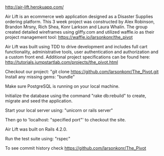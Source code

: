 http://air-lift.herokuapp.com/


Air Lift is an ecommerce web application designed as a
Disaster Supplies ordering platform.  This 3 week project was
constructed by Alex Robinson, Brandon Mrsny, Rich Shea, Konr Larkson
and Laura Whalin.  The group created detailed wireframes using
gliffy.com and utilized waffle.io as their project management
tool: https://waffle.io/larsonkonr/the_pivot

Air Lift was built using TDD to drive development and includes
full cart functionality, administrative tools, user authentication and
authorization and a custom front end. Additional project
specifications can be found here:
http://tutorials.jumpstartlab.com/projects/the_pivot.html

Checkout our project: "git clone https://github.com/larsonkonr/The_Pivot.git
Install any missing gems: "bundle"

Make sure PostgreSQL is running on your local machine.

Initialize the database using the command "rake db:rebuild" to create,
migrate and seed the application.

Start your local server using: "unicorn or rails server"

Then go to 'localhost: "specified port"' to checkout the site.

Air Lift was built on Rails 4.2.0. 

Run the test suite using: "rspec"

To see commit history check
	https://github.com/larsonkonr/The_Pivot
